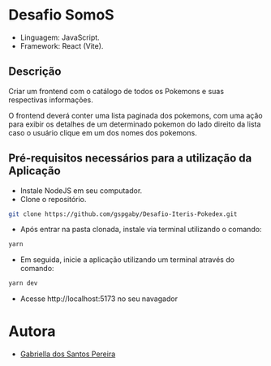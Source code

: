 # Desafio SomoS

- Linguagem: JavaScript.
- Framework: React (Vite).

## Descrição

Criar um frontend com o catálogo de todos os Pokemons e suas respectivas informações. 

O frontend deverá conter uma lista paginada dos pokemons, com uma ação para exibir os detalhes de um determinado pokemon do lado direito da lista caso o usuário clique em um dos nomes dos pokemons.

## Pré-requisitos necessários para a utilização da Aplicação

- Instale NodeJS em seu computador.
- Clone o repositório.

```sh
git clone https://github.com/gspgaby/Desafio-Iteris-Pokedex.git
```

- Após entrar na pasta clonada, instale via terminal utilizando o comando:

```sh
yarn
```

- Em seguida, inicie a aplicação utilizando um terminal através do comando:

```sh
yarn dev
```

- Acesse http://localhost:5173 no seu navagador


# Autora

- [Gabriella dos Santos Pereira](https://github.com/gspgaby)